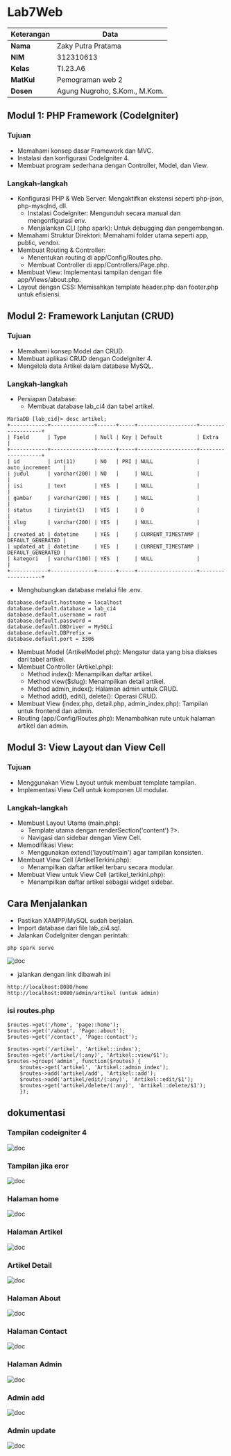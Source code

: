 # Lab7Web
| Keterangan | Data                |
| ---------- | ------------------- |
| **Nama**   | Zaky Putra Pratama |
| **NIM**    | 312310613           |
| **Kelas**  | TI.23.A6            |
| **MatKul**  | Pemograman web 2   |
| **Dosen**  | Agung Nugroho, S.Kom., M.Kom. |

## Modul 1: PHP Framework (CodeIgniter)
### Tujuan
* Memahami konsep dasar Framework dan MVC.
* Instalasi dan konfigurasi CodeIgniter 4.
* Membuat program sederhana dengan Controller, Model, dan View.
### Langkah-langkah
* Konfigurasi PHP & Web Server: Mengaktifkan ekstensi seperti php-json, php-mysqlnd, dll.
  - Instalasi CodeIgniter: Mengunduh secara manual dan mengonfigurasi env.
  - Menjalankan CLI (php spark): Untuk debugging dan pengembangan.
* Memahami Struktur Direktori: Memahami folder utama seperti app, public, vendor.
* Membuat Routing & Controller:
  - Menentukan routing di app/Config/Routes.php.
  - Membuat Controller di app/Controllers/Page.php.
* Membuat View: Implementasi tampilan dengan file app/Views/about.php.
* Layout dengan CSS: Memisahkan template header.php dan footer.php untuk efisiensi.

## Modul 2: Framework Lanjutan (CRUD)
### Tujuan
* Memahami konsep Model dan CRUD.
* Membuat aplikasi CRUD dengan CodeIgniter 4.
* Mengelola data Artikel dalam database MySQL.
### Langkah-langkah
* Persiapan Database:
  - Membuat database lab_ci4 dan tabel artikel.
```ymal
MariaDB [lab_cid]> desc artikel;
+------------+--------------+------+-----+-------------------+-------------------+
| Field      | Type         | Null | Key | Default           | Extra             |
+------------+--------------+------+-----+-------------------+-------------------+
| id         | int(11)      | NO   | PRI | NULL              | auto_increment    |
| judul      | varchar(200) | NO   |     | NULL              |                   |
| isi        | text         | YES  |     | NULL              |                   |
| gambar     | varchar(200) | YES  |     | NULL              |                   |
| status     | tinyint(1)   | YES  |     | 0                 |                   |
| slug       | varchar(200) | YES  |     | NULL              |                   |
| created_at | datetime     | YES  |     | CURRENT_TIMESTAMP | DEFAULT_GENERATED |
| updated_at | datetime     | YES  |     | CURRENT_TIMESTAMP | DEFAULT_GENERATED |
| kategori   | varchar(100) | YES  |     | NULL              |                   |
+------------+--------------+------+-----+-------------------+-------------------+
```
  - Menghubungkan database melalui file .env.
```
database.default.hostname = localhost
database.default.database = lab_ci4
database.default.username = root
database.default.password = 
database.default.DBDriver = MySQLi
database.default.DBPrefix =
database.default.port = 3306
```
* Membuat Model (ArtikelModel.php): Mengatur data yang bisa diakses dari tabel artikel.
* Membuat Controller (Artikel.php):
  - Method index(): Menampilkan daftar artikel.
  - Method view($slug): Menampilkan detail artikel.
  - Method admin_index(): Halaman admin untuk CRUD.
  - Method add(), edit(), delete(): Operasi CRUD.
* Membuat View (index.php, detail.php, admin_index.php): Tampilan untuk frontend dan admin.
* Routing (app/Config/Routes.php): Menambahkan rute untuk halaman artikel dan admin.

## Modul 3: View Layout dan View Cell
### Tujuan
* Menggunakan View Layout untuk membuat template tampilan.
* Implementasi View Cell untuk komponen UI modular.
### Langkah-langkah
* Membuat Layout Utama (main.php):
  - Template utama dengan <?= $this->renderSection('content') ?>.
  - Navigasi dan sidebar dengan View Cell.
* Memodifikasi View:
  - Menggunakan extend('layout/main') agar tampilan konsisten.
* Membuat View Cell (ArtikelTerkini.php):
  - Menampilkan daftar artikel terbaru secara modular.
* Membuat View untuk View Cell (artikel_terkini.php):
  - Menampilkan daftar artikel sebagai widget sidebar.
 
## Cara Menjalankan 
* Pastikan XAMPP/MySQL sudah berjalan.
* Import database dari file lab_ci4.sql.
* Jalankan CodeIgniter dengan perintah:
```
php spark serve
```
![doc](ss/3.png)
* jalankan dengan link dibawah ini
```
http://localhost:8080/home
http://localhost:8080/admin/artikel (untuk admin)
```
### isi routes.php
```
$routes->get('/home', 'page::home');
$routes->get('/about', 'Page::about');
$routes->get('/contact', 'Page::contact');

$routes->get('/artikel', 'Artikel::index');
$routes->get('/artikel/(:any)', 'Artikel::view/$1');
$routes->group('admin', function($routes) {
    $routes->get('artikel', 'Artikel::admin_index');
    $routes->add('artikel/add', 'Artikel::add');
    $routes->add('artikel/edit/(:any)', 'Artikel::edit/$1');
    $routes->get('artikel/delete/(:any)', 'Artikel::delete/$1');
    });
```
## dokumentasi
### Tampilan codeigniter 4
![doc](ss/1.png)
### Tampilan jika eror
![doc](ss/2.png)
### Halaman home
![doc](ss/7.png)
### Halaman Artikel
![doc](ss/8.png)
### Artikel Detail
![doc](ss/11.png)
### Halaman About 
![doc](ss/9.png)
### Halaman Contact
![doc](ss/10.png)
### Halaman Admin 
![doc](ss/4.png)
### Admin add
![doc](ss/5.png)
### Admin update
![doc](ss/6.png)
